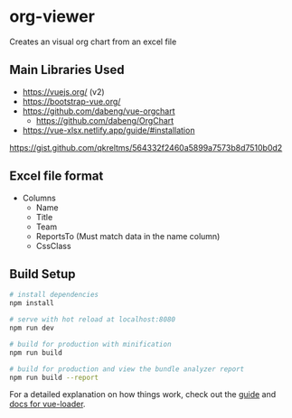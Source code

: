 # org-viewer

Creates an visual org chart from an excel file

## Main Libraries Used
- https://vuejs.org/ (v2)
- https://bootstrap-vue.org/
- https://github.com/dabeng/vue-orgchart
   - https://github.com/dabeng/OrgChart
- https://vue-xlsx.netlify.app/guide/#installation

https://gist.github.com/qkreltms/564332f2460a5899a7573b8d7510b0d2

## Excel file format
- Columns
   - Name
   - Title
   - Team
   - ReportsTo (Must match data in the name column)
   - CssClass

## Build Setup

``` bash
# install dependencies
npm install

# serve with hot reload at localhost:8080
npm run dev

# build for production with minification
npm run build

# build for production and view the bundle analyzer report
npm run build --report
```

For a detailed explanation on how things work, check out the [guide](http://vuejs-templates.github.io/webpack/) and [docs for vue-loader](http://vuejs.github.io/vue-loader).
